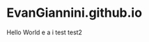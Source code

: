 # EvanGiannini.github.io
Hello World
e
    a
 i
                                                  test
                                                                                                    test2
